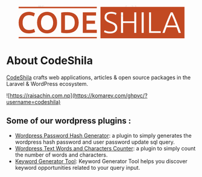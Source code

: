 <p align="center"><a href="https://raisachin.com.np" target="_blank">
  <img src="https://raw.githubusercontent.com/codeshila/.github/main/profile/CodeShila-v1.png?raw=true" alt="CodeShila" />
</a></p>

# About CodeShila

[CodeShila](https://raisachin.com.np) crafts web applications, articles & open source packages in the Laravel & WordPress ecosystem.


![https://raisachin.com.np](https://komarev.com/ghpvc/?username=codeshila) 

## Some of our wordpress plugins :
- [Wordpress Password Hash Generator](https://github.com/sachinkiranti/wp-password-hash-generator): a plugin to simply generates the wordpress hash password and user password update sql query.
- [Wordpress Text Words and Characters Counter](https://github.com/sachinkiranti/wp-text-counter): a plugin to simply count the number of words and characters.
- [Keyword Generator Tool](https://github.com/wp-refers/wprefers-keyword-generator): Keyword Generator Tool helps you discover keyword opportunities related to your query input.

